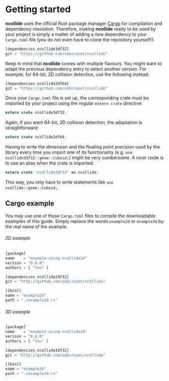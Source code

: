 # Getting started
**ncollide** uses the official Rust package manager [Cargo](http://crates.io)
for compilation and dependency resolution. Therefore, making **ncollide**
ready to be used by your project is simply a matter of adding a new dependency
to your `Cargo.toml` file (you do not even have to clone the repository
yourself!):
```rust
[dependencies.ncollide3df32]
git = "https://github.com/sebcrozet/ncollide"
```

Keep in mind that **ncollide** comes with multiple flavours. You might want to
adapt the previous dependency entry to select another version. For example, for
64-bit, 2D collision detection, use the following instead:
```rust
[dependencies.ncollide2df64]
git = "https://github.com/sebcrozet/ncollide"
```

Once your `Cargo.toml` file is set up, the corresponding crate must be imported
by your project using the regular `extern crate` directive:
```rust
extern crate ncollide3df32;
```

Again, if you want 64-bit, 2D collision detection, the adaptation is
straightforward:
```rust
extern crate ncollide2df64;
```


Having to write the dimension and the floating point precision used by the
library every time you import one of its functionality (e.g. `use
ncollide3df32::geom::Cuboid;`) might be very cumbersome. A nicer route is to
use an alias when the crate is imported:
```rust
extern crate "ncollide3df32" as ncollide;
```

This way, you only have to write statements like `use ncollide::geom::Cuboid;`.

## Cargo example
You may use one of those `Cargo.toml` files to compile the downloadable
examples of this guide. Simply replace the words `example2d` or `example3d` by
the real name of the example.

###### 2D example <span class="d2" onclick="window.open('../src/cargo_2d/Cargo.toml')"></span>
```rust
[package]
name    = "example-using-ncollide2d"
version = "0.0.0"
authors = [ "You" ]

[dependencies.ncollide2df32]
git = "http://github.com/sebcrozet/ncollide"

[[bin]]
name = "example2d"
path = "./example2d.rs"
```

###### 3D example <span class="d3" onclick="window.open('../src/cargo_3d/Cargo.toml')"></span>
```rust
[package]
name    = "example-using-ncollide3d"
version = "0.0.0"
authors = [ "You" ]

[dependencies.ncollide3df32]
git = "http://github.com/sebcrozet/ncollide"

[[bin]]
name = "example3d"
path = "./example3d.rs"
```
